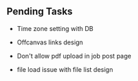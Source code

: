 
##  Pending Tasks

-  Time zone setting with DB

-   Offcanvas links design 

-  Don't allow pdf upload in job post page

- file load issue with file list design


